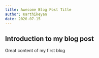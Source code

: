 ```yaml
---
title: Awesome Blog Post Title
author: Karthikeyan
date: 2020-07-15
---
```


## Introduction to my blog post

Great content of my first blog
